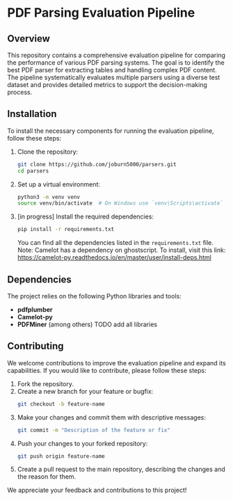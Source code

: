 # PDF Parsing Evaluation Pipeline

## Overview

This repository contains a comprehensive evaluation pipeline for comparing the performance of various PDF parsing systems. The goal is to identify the best PDF parser for extracting tables and handling complex PDF content. The pipeline systematically evaluates multiple parsers using a diverse test dataset and provides detailed metrics to support the decision-making process.

## Installation

To install the necessary components for running the evaluation pipeline, follow these steps:

1. Clone the repository:
    ```bash
    git clone https://github.com/joburn5000/parsers.git
    cd parsers
    ```

2. Set up a virtual environment:
    ```bash
    python3 -m venv venv
    source venv/bin/activate  # On Windows use `venv\Scripts\activate`
    ```

3. [in progress] Install the required dependencies:
    ```bash
    pip install -r requirements.txt
    ```
    You can find all the dependencies listed in the `requirements.txt` file.
    Note: Camelot has a dependency on ghostscript. To install, visit this link: https://camelot-py.readthedocs.io/en/master/user/install-deps.html

## Dependencies

The project relies on the following Python libraries and tools:

- **pdfplumber**
- **Camelot-py**
- **PDFMiner**
(among others)
TODO add all libraries


## Contributing

We welcome contributions to improve the evaluation pipeline and expand its capabilities. If you would like to contribute, please follow these steps:

1. Fork the repository.
2. Create a new branch for your feature or bugfix:
    ```bash
    git checkout -b feature-name
    ```
3. Make your changes and commit them with descriptive messages:
    ```bash
    git commit -m "Description of the feature or fix"
    ```
4. Push your changes to your forked repository:
    ```bash
    git push origin feature-name
    ```
5. Create a pull request to the main repository, describing the changes and the reason for them.

We appreciate your feedback and contributions to this project!
